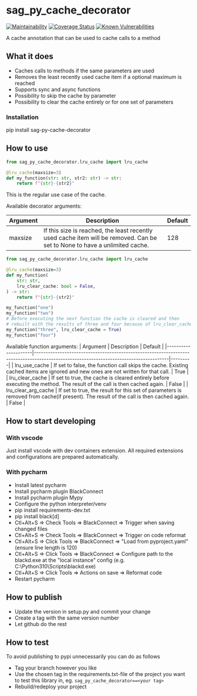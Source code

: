 # sag_py_cache_decorator
[![Maintainability][codeclimate-image]][codeclimate-url]
[![Coverage Status][coveralls-image]][coveralls-url]
[![Known Vulnerabilities][snyk-image]][snyk-url]

A cache annotation that can be used to cache calls to a method

## What it does
- Caches calls to methods if the same parameters are used
- Removes the least recently used cache item if a optional maximum is reached
- Supports sync and async functions
- Possibility to skip the cache by parameter
- Possibility to clear the cache entirely or for one set of parameters

### Installation
pip install sag-py-cache-decorator

## How to use
```python
from sag_py_cache_decorator.lru_cache import lru_cache

@lru_cache(maxsize=3)
def my_function(str: str, str2: str) -> str:
    return f"{str}-{str2}"
```

This is the regular use case of the cache.

Available decorator arguments:

| Argument | Description                                                                                                                | Default |
|----------|----------------------------------------------------------------------------------------------------------------------------|---------|
| maxsize  | If this size is reached, the least recently used cache item will be removed. Can be set to None to have a unlimited cache. | 128     |

```python
from sag_py_cache_decorator.lru_cache import lru_cache

@lru_cache(maxsize=3)
def my_function(
    str: str,
    lru_clear_cache: bool = False,
) -> str:
    return f"{str}-{str2}"

my_function("one")
my_function("two")
# Before executing the next function the cache is cleared and then
# rebuilt with the results of three and four because of lru_clear_cache = True
my_function("three", lru_clear_cache = True)
my_function("four")
```
Available function arguments:
| Argument            | Description                                                                                                                           | Default |
|---------------------|---------------------------------------------------------------------------------------------------------------------------------------|---------|
| lru_use_cache       | If set to false, the function call skips the cache. Existing cached items are ignored and new ones are not written for that call.     | True    |
| lru_clear_cache     | If set to true, the cache is cleared entirely before executing the method. The result of the call is then cached again.               | False   |
| lru_clear_arg_cache | If set to true, the result for this set of parameters is removed from cache(if present). The result of the call is then cached again. | False   |

## How to start developing

### With vscode

Just install vscode with dev containers extension. All required extensions and configurations are prepared automatically.

### With pycharm

* Install latest pycharm
* Install pycharm plugin BlackConnect
* Install pycharm plugin Mypy
* Configure the python interpreter/venv
* pip install requirements-dev.txt
* pip install black[d]
* Ctl+Alt+S => Check Tools => BlackConnect => Trigger when saving changed files
* Ctl+Alt+S => Check Tools => BlackConnect => Trigger on code reformat
* Ctl+Alt+S => Click Tools => BlackConnect => "Load from pyproject.yaml" (ensure line length is 120)
* Ctl+Alt+S => Click Tools => BlackConnect => Configure path to the blackd.exe at the "local instance" config (e.g. C:\Python310\Scripts\blackd.exe)
* Ctl+Alt+S => Click Tools => Actions on save => Reformat code
* Restart pycharm

## How to publish
* Update the version in setup.py and commit your change
* Create a tag with the same version number
* Let github do the rest

## How to test

To avoid publishing to pypi unnecessarily you can do as follows

* Tag your branch however you like
* Use the chosen tag in the requirements.txt-file of the project you want to test this library in, eg. `sag_py_cache_decorator==<your tag>`
* Rebuild/redeploy your project

[codeclimate-image]:https://api.codeclimate.com/v1/badges/e29dcd8f76877962c93b/maintainability
[codeclimate-url]:https://codeclimate.com/github/SamhammerAG/sag_py_cache_decorator/maintainability
[coveralls-image]:https://coveralls.io/repos/github/SamhammerAG/sag_py_cache_decorator/badge.svg?branch=master
[coveralls-url]:https://coveralls.io/github/SamhammerAG/sag_py_cache_decorator?branch=master
[snyk-image]:https://snyk.io/test/github/SamhammerAG/sag_py_cache_decorator/badge.svg
[snyk-url]:https://snyk.io/test/github/SamhammerAG/sag_py_cache_decorator
